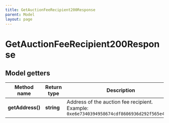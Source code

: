 ```yaml
---
title: GetAuctionFeeRecipient200Response
parent: Model
layout: page
---
```


# GetAuctionFeeRecipient200Response

## Model getters

Method name | Return type | Description | Notes
------------ | ------------- | ------------- | -------------
**getAddress()** | **string** | Address of the auction fee recipient. <br>Example: `0xe6e7340394958674cdf8606936d292f565e4ecc4` | [optional]

